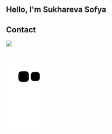 ## Hello, I'm Sukhareva Sofya 

 

## Contact 
<div> 
  <a href = "mailto: mail@sssofya.ru"><img src="https://img.shields.io/badge/-Gmail-%23333?style=for-the-badge&logo=gmail&logoColor=white" target="_blank"></a>
 </br>
</br>
 
  ![Snake animation](https://github.com/SukharevaSofia/SukharevaSofia/blob/output/github-contribution-grid-snake.svg)
 
</div>
